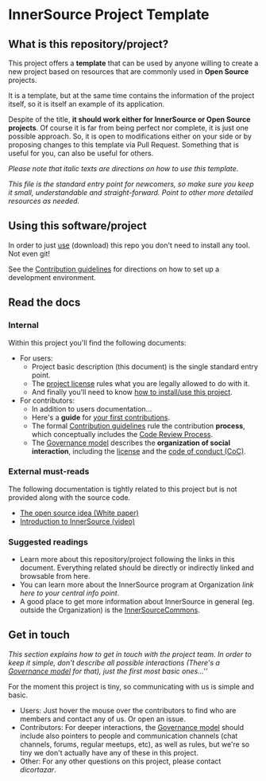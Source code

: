 # InnerSource Project Template

## What is this repository/project?

This project offers a **template** that can be used by anyone willing to create a new project based on resources that are commonly used in **Open Source** projects.

It is a template, but at the same time contains the information of the project itself, so it is itself an example of its application.

Despite of the title, **it should work either for InnerSource or Open Source projects**. Of course it is far from being perfect nor complete, it is just one possible approach. So, it is open to modifications either on your side or by proposing changes to this template via Pull Request. Something that is useful for you, can also be useful for others.


*Please note that italic texts are directions on how to use this template.*

*This file is the standard entry point for newcomers, so make sure you keep it small, understandable and straight-forward. Point to other more detailed resources as needed.*

## Using this software/project

In order to just [use](/INSTALL.md) (download) this repo you don't need to install any tool. Not even git!

See the [Contribution guidelines](/CONTRIBUTING.md) for directions on how to set up a development environment.

## Read the docs

### Internal

Within this project you'll find the following documents:
* For users:
  * Project basic description (this document) is the single standard entry point.
  * The [project license](/LICENSE) rules what you are legally allowed to do with it.
  * And finally you'll need to know [how to install/use this project](/INSTALL.md).
* For contributors:
  * In addition to users documentation...
  * Here's a **guide** for [your first contributions](/doc/your-first-contributions.md).
  * The formal [Contribution guidelines](/CONTRIBUTING.md) rule the contribution **process**,
    which conceptually includes the [Code Review Process](/doc/code-review-process.md).
  * The [Governance model](/doc/governance.md) describes the **organization of social interaction**,
    including the [license](/LICENSE) and the [code of conduct (CoC)](/doc/code-of-conduct.md).

### External must-reads

The following documentation is tightly related to this project but is not provided along with the source code.
* [The open source idea (White paper)](https://opensource.com/resources/what-open-source)
* [Introduction to InnerSource (video)](https://www.youtube.com/watch?v=l93ohSHhr5U)

### Suggested readings

* Learn more about this repository/project following the links in this document.
  Everything related should be directly or indirectly linked and browsable from here.
* You can learn more about the InnerSource program at Organization *link here to your central info point*.
* A good place to get more information about InnerSource in general (eg. outside the Organization) is the [InnerSourceCommons](https://innersourcecommons.org).

## Get in touch

*This section explains how to get in touch with the project team. In order to keep it simple, don't describe all possible interactions (There's a [Governance model](/doc/governance.md) for that), just the first most basic ones...''*

For the moment this project is tiny, so communicating with us is simple and basic.

* Users: Just hover the mouse over the contributors to find who are members and contact any of us. Or open an issue.
* Contributors: For deeper interactions, the [Governance model](/doc/governance.md) should include also pointers to people and communication channels (chat channels, forums, regular meetups, etc), as well as rules, but we're so tiny we don't actually have any of these in this project.
* Other: For any other questions on this project, please contact *dicortazar*.
